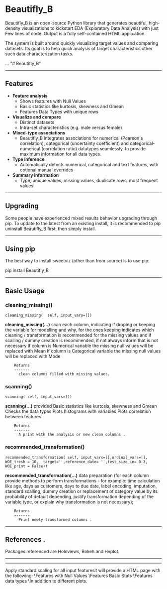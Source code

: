# Beautifly_B
Beautifly_B is an open-source Python library that generates beautiful, high-density visualizations to kickstart EDA (Exploratory Data Analysis) with just Few lines of code. Output is a fully self-contained HTML application.

The system is built around quickly visualizing target values and comparing datasets. Its goal is to help quick analysis of target characteristics other such data characterization tasks.


...
"# Beautifly_B" 
_____________
Features
-----------------------------------------------------------------------------------------------------------------
- **Feature analysis** 
  - Shows features with Null Values 
  - Basic statistics like kurtosis, skewness and Gmean
  - Features Data Types with unique rows 
- **Visualize and compare**
  - Distinct datasets 
  - Intra-set characteristics (e.g. male versus female)
- **Mixed-type associations**
  - Beautifly_B integrates associations for numerical (Pearson's correlation), categorical (uncertainty coefficient) and categorical-numerical (correlation ratio) datatypes seamlessly, to provide maximum information for all data types.
- **Type inference**
  - Automatically detects numerical, categorical and text features, with optional manual overrides 
- **Summary information** 
  - Type, unique values, missing values, duplicate rows, most frequent values
  
-----------------------------------------------------------------------------------------------------------------
Upgrading 
-----------------------------------------------------------
Some people have experienced mixed results behavior upgrading through pip. To update to the latest from an existing install, it is recommended to pip uninstall Beautifly_B first, then simply install.

-----------------------------------------------------------------------------------------------------------------
Using pip
-----------------------------------------------------------------------------------------------------------------
The best way to install sweetviz (other than from source) is to use pip:

pip install Beautifly_B

-----------------------------------------------------------------------------------------------------------------

Basic Usage
-----------------------------------------------------------------------------------------------------------------
### cleaning_missing()
```
cleaning_missing(  self, input_vars=[])
```            
**cleaning_missing(...)** scan each column, indicating if droping or keeping the variable for 
            modelling and why, for the ones keeping indicates which cleaning / transformation 
            is recommended for the missing values and if scalling / dummy creation is recommended, 
            if not always inform that is not necessary
            If column is Numerical variable the missing null values will be replaced with Mean
            If column is Categorical variable the missing null values will be replaced with Mode

        Returns
        -------
          clean columns filled with missing values.
          
### scanning()
```
scanning( self, input_vars=[])
```            
**scanning(...)**  provided Basic statistics like kurtosis, skewness and Gmean
                   Checks the data types
                   Plots histograms with variables 
                   Plots correlation between features

        Returns
        -------
          A print with the analysis or new clean columns .
          
### recommended_transformation()
```
recommended_transformation( self, input_vars=[],ordinal_vars=[], WOE_tresh = 10,  target='',reference_date= '',test_size_in= 0.3, WOE_print = False))
```            
**recommended_transformation(...)**  data preparation (for each column provide methods to perform
        transformations - for example: time calculation like age, days as customers, 
        days to due date, label encoding, imputation, standard scalling, dummy creation 
        or replacement of category value by its probability of default depending, justify 
        transformation depending of the variable type, or explain why transformation is 
        not necessary);

        Returns
        -------
          Print newly transformed columns .
-----------------------------------------------------------------------------------------------------------------

References .
-----------------------------------------------------------------------------------------------------------------
Packages referenced are Holoviews, Bokeh and Hvplot.

-----------------------------------------------------------------------------------------------------------------

-----------------------------------------------------------------------------------------------------------------

Apply standard scaling for all input featuresit will provide a HTML page with the following: 
\\Features with Null Values
\\Features Basic Stats
\\Features data types
 \\In addition to different plots.

